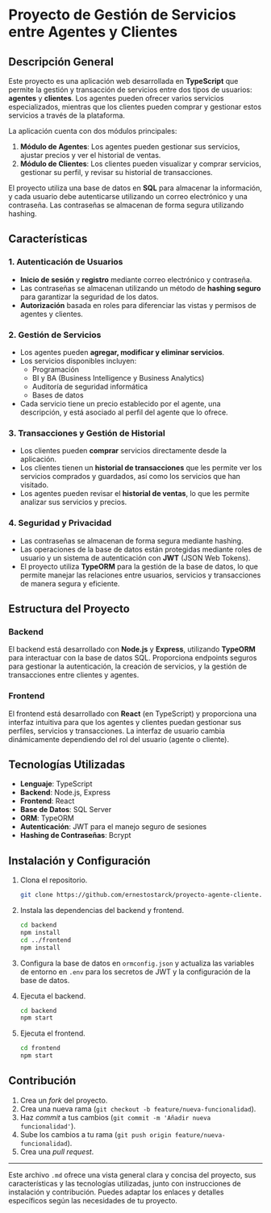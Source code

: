 # Proyecto de Gestión de Servicios entre Agentes y Clientes

## Descripción General

Este proyecto es una aplicación web desarrollada en **TypeScript** que permite la gestión y transacción de servicios entre dos tipos de usuarios: **agentes** y **clientes**. Los agentes pueden ofrecer varios servicios especializados, mientras que los clientes pueden comprar y gestionar estos servicios a través de la plataforma.

La aplicación cuenta con dos módulos principales:
1. **Módulo de Agentes**: Los agentes pueden gestionar sus servicios, ajustar precios y ver el historial de ventas.
2. **Módulo de Clientes**: Los clientes pueden visualizar y comprar servicios, gestionar su perfil, y revisar su historial de transacciones.

El proyecto utiliza una base de datos en **SQL** para almacenar la información, y cada usuario debe autenticarse utilizando un correo electrónico y una contraseña. Las contraseñas se almacenan de forma segura utilizando hashing.

## Características

### 1. Autenticación de Usuarios
- **Inicio de sesión** y **registro** mediante correo electrónico y contraseña.
- Las contraseñas se almacenan utilizando un método de **hashing seguro** para garantizar la seguridad de los datos.
- **Autorización** basada en roles para diferenciar las vistas y permisos de agentes y clientes.

### 2. Gestión de Servicios
- Los agentes pueden **agregar, modificar y eliminar servicios**.
- Los servicios disponibles incluyen:
  - Programación
  - BI y BA (Business Intelligence y Business Analytics)
  - Auditoría de seguridad informática
  - Bases de datos
- Cada servicio tiene un precio establecido por el agente, una descripción, y está asociado al perfil del agente que lo ofrece.

### 3. Transacciones y Gestión de Historial
- Los clientes pueden **comprar** servicios directamente desde la aplicación.
- Los clientes tienen un **historial de transacciones** que les permite ver los servicios comprados y guardados, así como los servicios que han visitado.
- Los agentes pueden revisar el **historial de ventas**, lo que les permite analizar sus servicios y precios.

### 4. Seguridad y Privacidad
- Las contraseñas se almacenan de forma segura mediante hashing.
- Las operaciones de la base de datos están protegidas mediante roles de usuario y un sistema de autenticación con **JWT** (JSON Web Tokens).
- El proyecto utiliza **TypeORM** para la gestión de la base de datos, lo que permite manejar las relaciones entre usuarios, servicios y transacciones de manera segura y eficiente.

## Estructura del Proyecto

### Backend
El backend está desarrollado con **Node.js** y **Express**, utilizando **TypeORM** para interactuar con la base de datos SQL. Proporciona endpoints seguros para gestionar la autenticación, la creación de servicios, y la gestión de transacciones entre clientes y agentes.

### Frontend
El frontend está desarrollado con **React** (en TypeScript) y proporciona una interfaz intuitiva para que los agentes y clientes puedan gestionar sus perfiles, servicios y transacciones. La interfaz de usuario cambia dinámicamente dependiendo del rol del usuario (agente o cliente).

## Tecnologías Utilizadas

- **Lenguaje**: TypeScript
- **Backend**: Node.js, Express
- **Frontend**: React
- **Base de Datos**: SQL Server
- **ORM**: TypeORM
- **Autenticación**: JWT para el manejo seguro de sesiones
- **Hashing de Contraseñas**: Bcrypt

## Instalación y Configuración

1. Clona el repositorio.
   ```bash
   git clone https://github.com/ernestostarck/proyecto-agente-cliente.git
   ```

2. Instala las dependencias del backend y frontend.
   ```bash
   cd backend
   npm install
   cd ../frontend
   npm install
   ```

3. Configura la base de datos en `ormconfig.json` y actualiza las variables de entorno en `.env` para los secretos de JWT y la configuración de la base de datos.

4. Ejecuta el backend.
   ```bash
   cd backend
   npm start
   ```

5. Ejecuta el frontend.
   ```bash
   cd frontend
   npm start
   ```

## Contribución

1. Crea un *fork* del proyecto.
2. Crea una nueva rama (`git checkout -b feature/nueva-funcionalidad`).
3. Haz *commit* a tus cambios (`git commit -m 'Añadir nueva funcionalidad'`).
4. Sube los cambios a tu rama (`git push origin feature/nueva-funcionalidad`).
5. Crea una *pull request*.

---

Este archivo `.md` ofrece una vista general clara y concisa del proyecto, sus características y las tecnologías utilizadas, junto con instrucciones de instalación y contribución. Puedes adaptar los enlaces y detalles específicos según las necesidades de tu proyecto.
